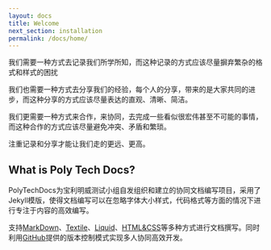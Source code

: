 ```yaml
---
layout: docs
title: Welcome
next_section: installation
permalink: /docs/home/
---
```


我们需要一种方式去记录我们所学所知，而这种记录的方式应该尽量摒弃繁杂的格式和样式的困扰

我们也需要一种方式去分享我们的经验，每个人的分享，带来的是大家共同的进步，而这种分享的方式应该尽量表达的直观、清晰、简洁。

我们更需要一种方式来合作，来协同，去完成一些看似很宏伟甚至不可能的事情，而这种合作的方式应该尽量避免冲突、矛盾和繁琐。

注重记录和分享才能让我们走的更远、更高。

## What is Poly Tech Docs?

PolyTechDocs为宝利明威测试小组自发组织和建立的协同文档编写项目，采用了Jekyll模版，使得文档编写可以在忽略字体大小样式，代码格式等方面的情况下进行专注于内容的高效编写。

支持[MarkDown](http://daringfireball.net/projects/markdown/)、[Textile](http://textile.sitemonks.com/)、[Liquid](http://docs.shopify.com/themes/liquid-basics)、[HTML&CSS](http://www.w3school.com.cn/)等多种方式进行文档撰写。同时利用[GitHub](http://pages.github.com)提供的版本控制模式实现多人协同高效开发。